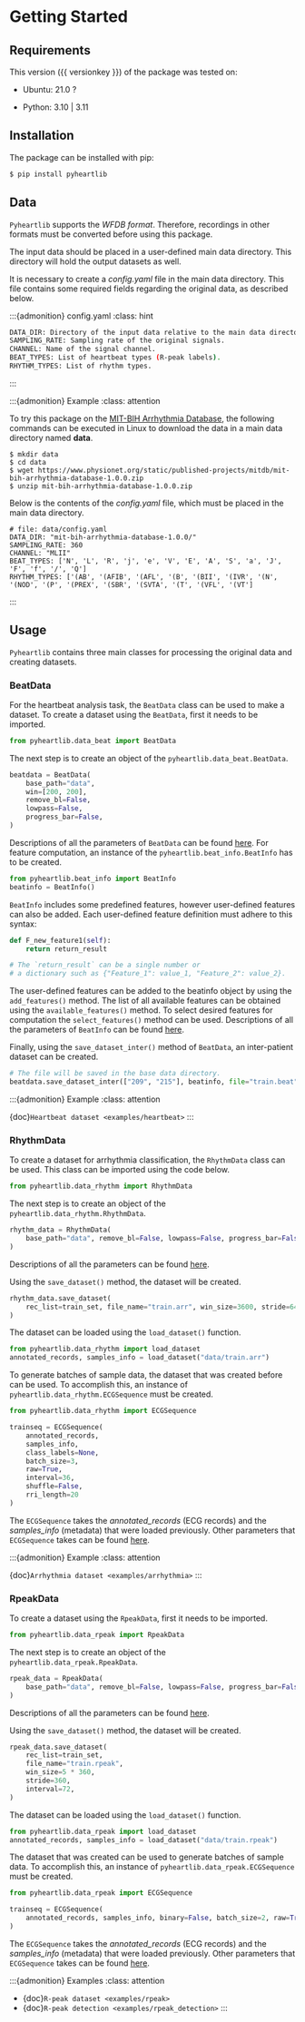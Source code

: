 
# Getting Started


## Requirements

This version ({{ versionkey }}) of the package was tested on:

* Ubuntu: 21.0 ?

* Python: 3.10 | 3.11

## Installation

The package can be installed with pip:

```bash
$ pip install pyheartlib
```

## Data

`Pyheartlib` supports the *WFDB format*. Therefore, recordings in other formats must be converted before using this package.

The input data should be placed in a user-defined main data directory. This directory will hold the output datasets as well.

It is necessary to create a *config.yaml* file in the main data directory. This file contains some required fields regarding the original data, as described below.

:::{admonition} config.yaml
:class: hint

```bash
DATA_DIR: Directory of the input data relative to the main data directory.
SAMPLING_RATE: Sampling rate of the original signals.
CHANNEL: Name of the signal channel.
BEAT_TYPES: List of heartbeat types (R-peak labels).
RHYTHM_TYPES: List of rhythm types.
```
:::

:::{admonition} Example
:class: attention

To try this package on the [MIT-BIH Arrhythmia Database](https://www.physionet.org/content/mitdb/1.0.0/), the following commands can be executed in Linux to download the data in a main data directory named **data**.

```
$ mkdir data
$ cd data
$ wget https://www.physionet.org/static/published-projects/mitdb/mit-bih-arrhythmia-database-1.0.0.zip
$ unzip mit-bih-arrhythmia-database-1.0.0.zip
```
Below is the contents of the *config.yaml* file, which must be placed in the main data directory.

```
# file: data/config.yaml
DATA_DIR: "mit-bih-arrhythmia-database-1.0.0/"
SAMPLING_RATE: 360
CHANNEL: "MLII"
BEAT_TYPES: ['N', 'L', 'R', 'j', 'e', 'V', 'E', 'A', 'S', 'a', 'J', 'F', 'f', '/', 'Q']
RHYTHM_TYPES: ['(AB', '(AFIB', '(AFL', '(B', '(BII', '(IVR', '(N', '(NOD', '(P', '(PREX', '(SBR', '(SVTA', '(T', '(VFL', '(VT']
```
:::

## Usage

`Pyheartlib` contains three main classes for processing the original data and creating datasets.

### BeatData

For the heartbeat analysis task, the `BeatData` class can be used to make a dataset. To create a dataset using the `BeatData`, first it needs to be imported.
```python
from pyheartlib.data_beat import BeatData
```
The next step is to create an object of the `pyheartlib.data_beat.BeatData`.
```python
beatdata = BeatData(
    base_path="data",
    win=[200, 200],
    remove_bl=False,
    lowpass=False,
    progress_bar=False,
)
```
Descriptions of all the parameters of `BeatData` can be found [here](introduction.html#directive-bdt).
For feature computation, an instance of the `pyheartlib.beat_info.BeatInfo` has to be created.
```python
from pyheartlib.beat_info import BeatInfo
beatinfo = BeatInfo()
```
`BeatInfo` includes some predefined features, however user-defined features can also be added. Each user-defined feature definition must adhere to this syntax:
```python
def F_new_feature1(self):
    return return_result

# The `return_result` can be a single number or
# a dictionary such as {"Feature_1": value_1, "Feature_2": value_2}.
```

The user-defined features can be added to the beatinfo object by using the `add_features()` method. The list of all available features can be obtained using the `available_features()` method. To select desired features for computation the `select_features()` method can be used.
Descriptions of all the parameters of `BeatInfo` can be found [here](introduction.html#directive-bif).

Finally, using the `save_dataset_inter()` method of `BeatData`, an inter-patient dataset can be created.
```python
# The file will be saved in the base data directory.
beatdata.save_dataset_inter(["209", "215"], beatinfo, file="train.beat")
```

:::{admonition} Example
:class: attention

{doc}`Heartbeat dataset <examples/heartbeat>`
:::

### RhythmData

To create a dataset for arrhythmia classification, the `RhythmData` class can be used. This class can be imported using the code below.
```python
from pyheartlib.data_rhythm import RhythmData
```
The next step is to create an object of the `pyheartlib.data_rhythm.RhythmData`.
```python
rhythm_data = RhythmData(
    base_path="data", remove_bl=False, lowpass=False, progress_bar=False
)
```
Descriptions of all the parameters can be found [here](introduction.html#directive-rdt).

Using the `save_dataset()` method, the dataset will be created.
```python
rhythm_data.save_dataset(
    rec_list=train_set, file_name="train.arr", win_size=3600, stride=64
)
```
The dataset can be loaded using the `load_dataset()` function.
```python
from pyheartlib.data_rhythm import load_dataset
annotated_records, samples_info = load_dataset("data/train.arr")
```

 To generate batches of sample data, the dataset that was created before can be used. To accomplish this, an instance of `pyheartlib.data_rhythm.ECGSequence` must be created.
```python
from pyheartlib.data_rhythm import ECGSequence

trainseq = ECGSequence(
    annotated_records,
    samples_info,
    class_labels=None,
    batch_size=3,
    raw=True,
    interval=36,
    shuffle=False,
    rri_length=20
)
```

The `ECGSequence` takes the  *annotated_records* (ECG records) and the *samples_info* (metadata) that were loaded previously. Other parameters that `ECGSequence` takes can be found [here](introduction.html#directive-rsq).

:::{admonition} Example
:class: attention

{doc}`Arrhythmia dataset <examples/arrhythmia>`
:::

### RpeakData

To create a dataset using the `RpeakData`, first it needs to be imported.
```python
from pyheartlib.data_rpeak import RpeakData
```
The next step is to create an object of the `pyheartlib.data_rpeak.RpeakData`.
```python
rpeak_data = RpeakData(
    base_path="data", remove_bl=False, lowpass=False, progress_bar=False
)
```
Descriptions of all the parameters can be found [here](introduction.html#directive-rpd).

Using the `save_dataset()` method, the dataset will be created.

```python
rpeak_data.save_dataset(
    rec_list=train_set,
    file_name="train.rpeak",
    win_size=5 * 360,
    stride=360,
    interval=72,
)
```

The dataset can be loaded using the `load_dataset()` function.
```python
from pyheartlib.data_rpeak import load_dataset
annotated_records, samples_info = load_dataset("data/train.rpeak")
```
The dataset that was created can be used to generate batches of sample data. To accomplish this, an instance of `pyheartlib.data_rpeak.ECGSequence` must be created.
```python
from pyheartlib.data_rpeak import ECGSequence

trainseq = ECGSequence(
    annotated_records, samples_info, binary=False, batch_size=2, raw=True, interval=72
)
```

The `ECGSequence` takes the  *annotated_records* (ECG records) and the *samples_info* (metadata) that were loaded previously. Other parameters that `ECGSequence` takes can be found [here](introduction.html#directive-rps).

:::{admonition} Examples
:class: attention

- {doc}`R-peak dataset <examples/rpeak>`
- {doc}`R-peak detection <examples/rpeak_detection>`
:::
